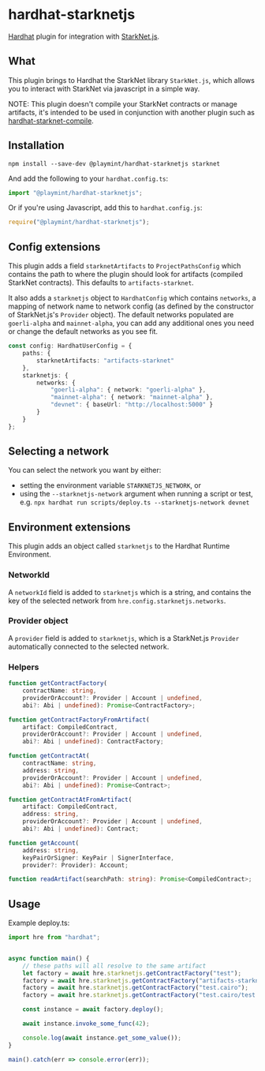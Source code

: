 # hardhat-starknetjs
[Hardhat](https://hardhat.org/) plugin for integration with [StarkNet.js](https://www.starknetjs.com/).

## What
This plugin brings to Hardhat the StarkNet library `StarkNet.js`, which allows you to interact with StarkNet via javascript in a simple way.

NOTE: This plugin doesn't compile your StarkNet contracts or manage artifacts, it's intended to be used in conjunction with another plugin such as [hardhat-starknet-compile](https://github.com/playmint/hardhat-starknet-compile).

## Installation
`npm install --save-dev @playmint/hardhat-starknetjs starknet`

And add the following to your `hardhat.config.ts`:
```ts
import "@playmint/hardhat-starknetjs";
```

Or if you're using Javascript, add this to `hardhat.config.js`:
```js
require("@playmint/hardhat-starknetjs");
```
## Config extensions
This plugin adds a field `starknetArtifacts` to `ProjectPathsConfig` which contains the path to where the plugin should look for artifacts (compiled StarkNet contracts). This defaults to `artifacts-starknet`.

It also adds a `starknetjs` object to `HardhatConfig` which contains `networks`, a mapping of network name to network config (as defined by the constructor of StarkNet.js's `Provider` object). The default networks populated are `goerli-alpha` and `mainnet-alpha`, you can add any additional ones you need or change the default networks as you see fit.
```ts
const config: HardhatUserConfig = {
    paths: {
        starknetArtifacts: "artifacts-starknet"
    },
    starknetjs: {
        networks: {
            "goerli-alpha": { network: "goerli-alpha" },
            "mainnet-alpha": { network: "mainnet-alpha" },
            "devnet": { baseUrl: "http://localhost:5000" }
        }
    }
};
```

## Selecting a network
You can select the network you want by either:
* setting the environment variable `STARKNETJS_NETWORK`, or
* using the `--starknetjs-network` argument when running a script or test, e.g. `npx hardhat run scripts/deploy.ts --starknetjs-network devnet`

## Environment extensions
This plugin adds an object called `starknetjs` to the Hardhat Runtime Environment.

### NetworkId
A `networkId` field is added to `starknetjs` which is a string, and contains the key of the selected network from `hre.config.starknetjs.networks`.

### Provider object
A `provider` field is added to `starknetjs`, which is a StarkNet.js `Provider` automatically connected to the selected network.

### Helpers
```ts
function getContractFactory(
    contractName: string,
    providerOrAccount?: Provider | Account | undefined,
    abi?: Abi | undefined): Promise<ContractFactory>;

function getContractFactoryFromArtifact(
    artifact: CompiledContract,
    providerOrAccount?: Provider | Account | undefined,
    abi?: Abi | undefined): ContractFactory;

function getContractAt(
    contractName: string,
    address: string,
    providerOrAccount?: Provider | Account | undefined,
    abi?: Abi | undefined): Promise<Contract>;

function getContractAtFromArtifact(
    artifact: CompiledContract,
    address: string,
    providerOrAccount?: Provider | Account | undefined,
    abi?: Abi | undefined): Contract;

function getAccount(
    address: string,
    keyPairOrSigner: KeyPair | SignerInterface,
    provider?: Provider): Account;

function readArtifact(searchPath: string): Promise<CompiledContract>;
```

## Usage
Example deploy.ts:
```ts
import hre from "hardhat";


async function main() {
    // these paths will all resolve to the same artifact
    let factory = await hre.starknetjs.getContractFactory("test");
    factory = await hre.starknetjs.getContractFactory("artifacts-starknet/test");
    factory = await hre.starknetjs.getContractFactory("test.cairo");
    factory = await hre.starknetjs.getContractFactory("test.cairo/test.json");

    const instance = await factory.deploy();

    await instance.invoke_some_func(42);

    console.log(await instance.get_some_value());
}

main().catch(err => console.error(err));
```

